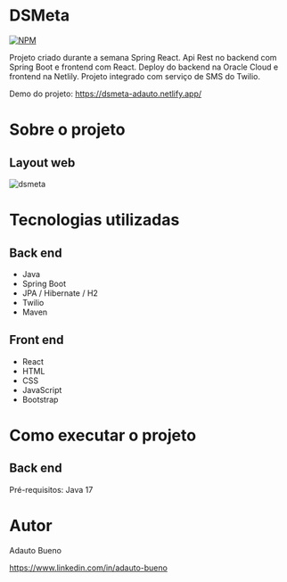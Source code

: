 
# DSMeta
[![NPM](https://img.shields.io/npm/l/react)](https://github.com/adautob/dsmeta/blob/main/LICENSE) 

Projeto criado durante a semana Spring React. Api Rest no backend com Spring Boot e frontend com React. Deploy do backend na Oracle Cloud e frontend na Netlily. Projeto integrado com serviço de SMS do Twilio.

Demo do projeto: https://dsmeta-adauto.netlify.app/

# Sobre o projeto

## Layout web

![dsmeta](https://user-images.githubusercontent.com/95452249/205204998-dcdc0d55-fe17-4222-8cd6-aa536b7639b7.png)


# Tecnologias utilizadas
## Back end
- Java
- Spring Boot
- JPA / Hibernate / H2
- Twilio
- Maven
## Front end
- React
- HTML
- CSS
- JavaScript
- Bootstrap

# Como executar o projeto

## Back end
Pré-requisitos: Java 17

# Autor

Adauto Bueno

https://www.linkedin.com/in/adauto-bueno
